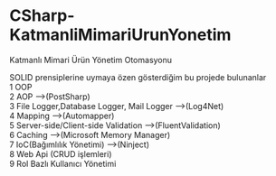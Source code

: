 # CSharp-KatmanliMimariUrunYonetim
Katmanlı Mimari Ürün Yönetim Otomasyonu

SOLID prensiplerine uymaya özen gösterdiğim bu projede bulunanlar  
1 OOP  
2 AOP -->(PostSharp)  
3 File Logger,Database Logger, Mail Logger -->(Log4Net)  
4 Mapping -->(Automapper)  
5 Server-side/Client-side Validation -->(FluentValidation)  
6 Caching -->(Microsoft Memory Manager)  
7 IoC(Bağımlılık Yönetimi) -->(Ninject)  
8 Web Api (CRUD işlemleri)  
9 Rol Bazlı Kullanıcı Yönetimi 
